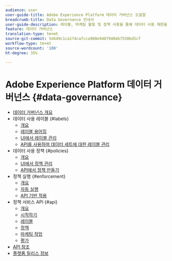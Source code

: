 ```yaml
---
audience: user
user-guide-title: Adobe Experience Platform 데이터 거버넌스 도움말
breadcrumb-title: Data Governance 안내서
user-guide-description: 레이블, 마케팅 활동 및 정책 사용을 통해 데이터 사용 제한을 적용합니다.
feature: 데이터 거버넌스
translation-type: tm+mt
source-git-commit: 5d449c1ca174cafcca988e9487940eb7550bd5cf
workflow-type: tm+mt
source-wordcount: '100'
ht-degree: 35%

---
```



# Adobe Experience Platform 데이터 거버넌스 {#data-governance}

* [데이터 거버넌스 개요](home.md)
* 데이터 사용 레이블 {#labels}
   * [개요](labels/overview.md)
   * [레이블 용어집](labels/reference.md)
   * [UI에서 레이블 관리](labels/user-guide.md)
   * [API를 사용하여 데이터 세트에 대한 레이블 관리](labels/dataset-api.md)
* 데이터 사용 정책 {#policies}
   * [개요](policies/overview.md)
   * [UI에서 정책 관리](policies/user-guide.md)
   * [API에서 정책 만들기](policies/create.md)
* 정책 실행 {#enforcement}
   * [개요](enforcement/overview.md)
   * [자동 실행](enforcement/auto-enforcement.md)
   * [API 기반 적용](enforcement/api-enforcement.md)
* 정책 서비스 API {#api}
   * [개요](api/overview.md)
   * [시작하기](api/getting-started.md)
   * [레이블](api/labels.md)
   * [정책](api/policies.md)
   * [마케팅 작업](api/marketing-actions.md)
   * [평가](api/evaluation.md)
* [API 참조](https://www.adobe.io/apis/experienceplatform/home/api-reference.html#!acpdr/swagger-specs/dule-policy-service.yaml)
* [플랫폼 릴리스 정보](https://www.adobe.com/go/platform-release-notes-en)